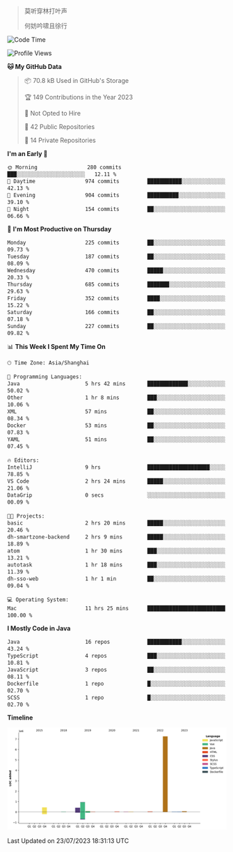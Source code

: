 > 莫听穿林打叶声
> 
> 何妨吟啸且徐行

<!-- ![Github Stats](https://github-readme-stats.vercel.app/api?username=catch6&count_private=true&show_icons=true&theme=gruvbox) -->

<!-- ![Top Langs](https://github-readme-stats.vercel.app/api/top-langs/?username=catch6&layout=compact) -->

<!--START_SECTION:waka-->
![Code Time](http://img.shields.io/badge/Code%20Time-11%20hrs%2025%20mins-blue)

![Profile Views](http://img.shields.io/badge/Profile%20Views-0-blue)

**🐱 My GitHub Data**

> 📦 70.8 kB Used in GitHub's Storage
 >
> 🏆 149 Contributions in the Year 2023
 >
> 🚫 Not Opted to Hire
 >
> 📜 42 Public Repositories
 >
> 🔑 14 Private Repositories
 >
**I'm an Early 🐤**

```text
🌞 Morning                280 commits         ███░░░░░░░░░░░░░░░░░░░░░░   12.11 %
🌆 Daytime                974 commits         ███████████░░░░░░░░░░░░░░   42.13 %
🌃 Evening                904 commits         ██████████░░░░░░░░░░░░░░░   39.10 %
🌙 Night                  154 commits         ██░░░░░░░░░░░░░░░░░░░░░░░   06.66 %
```
📅 **I'm Most Productive on Thursday**

```text
Monday                   225 commits         ██░░░░░░░░░░░░░░░░░░░░░░░   09.73 %
Tuesday                  187 commits         ██░░░░░░░░░░░░░░░░░░░░░░░   08.09 %
Wednesday                470 commits         █████░░░░░░░░░░░░░░░░░░░░   20.33 %
Thursday                 685 commits         ███████░░░░░░░░░░░░░░░░░░   29.63 %
Friday                   352 commits         ████░░░░░░░░░░░░░░░░░░░░░   15.22 %
Saturday                 166 commits         ██░░░░░░░░░░░░░░░░░░░░░░░   07.18 %
Sunday                   227 commits         ██░░░░░░░░░░░░░░░░░░░░░░░   09.82 %
```


📊 **This Week I Spent My Time On**

```text
🕑︎ Time Zone: Asia/Shanghai

💬 Programming Languages:
Java                     5 hrs 42 mins       █████████████░░░░░░░░░░░░   50.02 %
Other                    1 hr 8 mins         ███░░░░░░░░░░░░░░░░░░░░░░   10.06 %
XML                      57 mins             ██░░░░░░░░░░░░░░░░░░░░░░░   08.34 %
Docker                   53 mins             ██░░░░░░░░░░░░░░░░░░░░░░░   07.83 %
YAML                     51 mins             ██░░░░░░░░░░░░░░░░░░░░░░░   07.45 %

🔥 Editors:
IntelliJ                 9 hrs               ████████████████████░░░░░   78.85 %
VS Code                  2 hrs 24 mins       █████░░░░░░░░░░░░░░░░░░░░   21.06 %
DataGrip                 0 secs              ░░░░░░░░░░░░░░░░░░░░░░░░░   00.09 %

🐱‍💻 Projects:
basic                    2 hrs 20 mins       █████░░░░░░░░░░░░░░░░░░░░   20.46 %
dh-smartzone-backend     2 hrs 9 mins        █████░░░░░░░░░░░░░░░░░░░░   18.89 %
atom                     1 hr 30 mins        ███░░░░░░░░░░░░░░░░░░░░░░   13.21 %
autotask                 1 hr 18 mins        ███░░░░░░░░░░░░░░░░░░░░░░   11.39 %
dh-sso-web               1 hr 1 min          ██░░░░░░░░░░░░░░░░░░░░░░░   09.04 %

💻 Operating System:
Mac                      11 hrs 25 mins      █████████████████████████   100.00 %
```

**I Mostly Code in Java**

```text
Java                     16 repos            ███████████░░░░░░░░░░░░░░   43.24 %
TypeScript               4 repos             ███░░░░░░░░░░░░░░░░░░░░░░   10.81 %
JavaScript               3 repos             ██░░░░░░░░░░░░░░░░░░░░░░░   08.11 %
Dockerfile               1 repo              █░░░░░░░░░░░░░░░░░░░░░░░░   02.70 %
SCSS                     1 repo              █░░░░░░░░░░░░░░░░░░░░░░░░   02.70 %
```



**Timeline**

![Lines of Code chart](https://raw.githubusercontent.com/catch6/catch6/master/assets/bar_graph.png)


 Last Updated on 23/07/2023 18:31:13 UTC
<!--END_SECTION:waka-->
